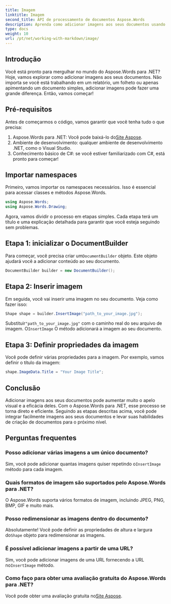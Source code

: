 ```yaml
---
title: Imagem
linktitle: Imagem
second_title: API de processamento de documentos Aspose.Words
description: Aprenda como adicionar imagens aos seus documentos usando o Aspose.Words para .NET com este guia passo a passo. Aprimore seus documentos com recursos visuais em pouco tempo.
type: docs
weight: 10
url: /pt/net/working-with-markdown/image/
---
```

## Introdução

Você está pronto para mergulhar no mundo do Aspose.Words para .NET? Hoje, vamos explorar como adicionar imagens aos seus documentos. Não importa se você está trabalhando em um relatório, um folheto ou apenas apimentando um documento simples, adicionar imagens pode fazer uma grande diferença. Então, vamos começar!

## Pré-requisitos

Antes de começarmos o código, vamos garantir que você tenha tudo o que precisa:

1.  Aspose.Words para .NET: Você pode baixá-lo do[Site Aspose](https://releases.aspose.com/words/net/).
2. Ambiente de desenvolvimento: qualquer ambiente de desenvolvimento .NET, como o Visual Studio.
3. Conhecimento básico de C#: se você estiver familiarizado com C#, está pronto para começar!

## Importar namespaces

Primeiro, vamos importar os namespaces necessários. Isso é essencial para acessar classes e métodos Aspose.Words.

```csharp
using Aspose.Words;
using Aspose.Words.Drawing;
```

Agora, vamos dividir o processo em etapas simples. Cada etapa terá um título e uma explicação detalhada para garantir que você esteja seguindo sem problemas.

## Etapa 1: inicializar o DocumentBuilder

 Para começar, você precisa criar um`DocumentBuilder` objeto. Este objeto ajudará você a adicionar conteúdo ao seu documento.

```csharp
DocumentBuilder builder = new DocumentBuilder();
```

## Etapa 2: Inserir imagem

Em seguida, você vai inserir uma imagem no seu documento. Veja como fazer isso:

```csharp
Shape shape = builder.InsertImage("path_to_your_image.jpg");
```

 Substituir`"path_to_your_image.jpg"` com o caminho real do seu arquivo de imagem. O`InsertImage` O método adicionará a imagem ao seu documento.

## Etapa 3: Definir propriedades da imagem

Você pode definir várias propriedades para a imagem. Por exemplo, vamos definir o título da imagem:

```csharp
shape.ImageData.Title = "Your Image Title";
```

## Conclusão

Adicionar imagens aos seus documentos pode aumentar muito o apelo visual e a eficácia deles. Com o Aspose.Words para .NET, esse processo se torna direto e eficiente. Seguindo as etapas descritas acima, você pode integrar facilmente imagens aos seus documentos e levar suas habilidades de criação de documentos para o próximo nível.

## Perguntas frequentes

### Posso adicionar várias imagens a um único documento?  
Sim, você pode adicionar quantas imagens quiser repetindo o`InsertImage` método para cada imagem.

### Quais formatos de imagem são suportados pelo Aspose.Words para .NET?  
O Aspose.Words suporta vários formatos de imagem, incluindo JPEG, PNG, BMP, GIF e muito mais.

### Posso redimensionar as imagens dentro do documento?  
 Absolutamente! Você pode definir as propriedades de altura e largura do`Shape` objeto para redimensionar as imagens.

### É possível adicionar imagens a partir de uma URL?  
 Sim, você pode adicionar imagens de uma URL fornecendo a URL no`InsertImage` método.

### Como faço para obter uma avaliação gratuita do Aspose.Words para .NET?  
 Você pode obter uma avaliação gratuita no[Site Aspose](https://releases.aspose.com/).